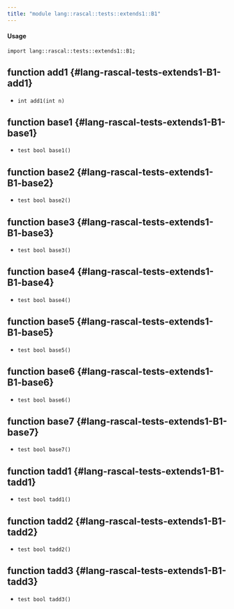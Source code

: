 ```yaml
---
title: "module lang::rascal::tests::extends1::B1"
---
```


#### Usage

`import lang::rascal::tests::extends1::B1;`

## function add1 {#lang-rascal-tests-extends1-B1-add1}

* ``int add1(int n)``

## function base1 {#lang-rascal-tests-extends1-B1-base1}

* ``test bool base1()``

## function base2 {#lang-rascal-tests-extends1-B1-base2}

* ``test bool base2()``

## function base3 {#lang-rascal-tests-extends1-B1-base3}

* ``test bool base3()``

## function base4 {#lang-rascal-tests-extends1-B1-base4}

* ``test bool base4()``

## function base5 {#lang-rascal-tests-extends1-B1-base5}

* ``test bool base5()``

## function base6 {#lang-rascal-tests-extends1-B1-base6}

* ``test bool base6()``

## function base7 {#lang-rascal-tests-extends1-B1-base7}

* ``test bool base7()``

## function tadd1 {#lang-rascal-tests-extends1-B1-tadd1}

* ``test bool tadd1()``

## function tadd2 {#lang-rascal-tests-extends1-B1-tadd2}

* ``test bool tadd2()``

## function tadd3 {#lang-rascal-tests-extends1-B1-tadd3}

* ``test bool tadd3()``

